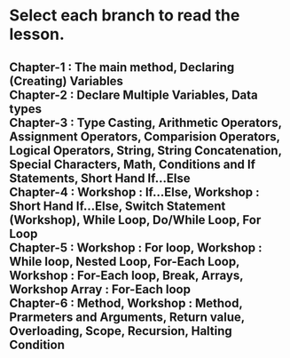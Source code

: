 # Select each branch to read the lesson.

<b>Chapter-1</b> : The main method, Declaring (Creating) Variables </br>
<b>Chapter-2</b> : Declare Multiple Variables, Data types </br>
<b>Chapter-3</b> : Type Casting, Arithmetic Operators, Assignment Operators, Comparision Operators, Logical Operators, String, String Concatenation, Special Characters, Math, Conditions and If Statements, Short Hand If...Else </br>
<b>Chapter-4</b> : Workshop : If...Else, Workshop : Short Hand If...Else, Switch Statement (Workshop), While Loop, Do/While Loop, For Loop </br>
<b>Chapter-5</b> : Workshop : For loop, Workshop : While loop, Nested Loop, For-Each Loop, Workshop : For-Each loop, Break, Arrays, Workshop Array : For-Each loop </br>
<b>Chapter-6</b> : Method, Workshop : Method, Prarmeters and Arguments, Return value, Overloading, Scope, Recursion, Halting Condition </br>
---
